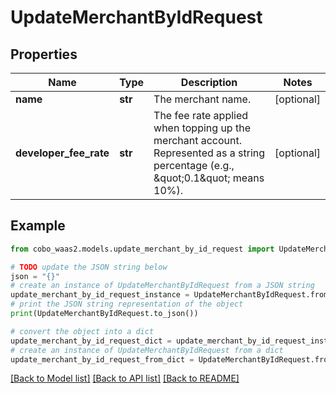 # UpdateMerchantByIdRequest


## Properties

Name | Type | Description | Notes
------------ | ------------- | ------------- | -------------
**name** | **str** | The merchant name. | [optional] 
**developer_fee_rate** | **str** | The fee rate applied when topping up the merchant account. Represented as a string percentage (e.g., \&quot;0.1\&quot; means 10%). | [optional] 

## Example

```python
from cobo_waas2.models.update_merchant_by_id_request import UpdateMerchantByIdRequest

# TODO update the JSON string below
json = "{}"
# create an instance of UpdateMerchantByIdRequest from a JSON string
update_merchant_by_id_request_instance = UpdateMerchantByIdRequest.from_json(json)
# print the JSON string representation of the object
print(UpdateMerchantByIdRequest.to_json())

# convert the object into a dict
update_merchant_by_id_request_dict = update_merchant_by_id_request_instance.to_dict()
# create an instance of UpdateMerchantByIdRequest from a dict
update_merchant_by_id_request_from_dict = UpdateMerchantByIdRequest.from_dict(update_merchant_by_id_request_dict)
```
[[Back to Model list]](../README.md#documentation-for-models) [[Back to API list]](../README.md#documentation-for-api-endpoints) [[Back to README]](../README.md)


